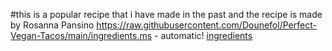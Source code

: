 #this is a popular recipe that i have made in the past and the recipe is made by Rosanna Pansino
https://raw.githubusercontent.com/Dounefol/Perfect-Vegan-Tacos/main/ingredients.ms - automatic!
[ingredients](https://raw.githubusercontent.com/Dounefol/Perfect-Vegan-Tacos/main/ingredients.ms)